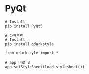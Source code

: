# PyQt



```
# Install
pip install PyQt5
```



```
# 다크모드
# Install
pip install qdarkstyle

from qdarkstyle import *

# app 바로 밑
app.setStyleSheet(load_stylesheet())
```

